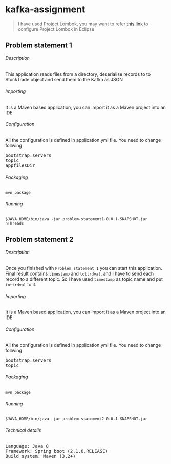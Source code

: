 # kafka-assignment

> I have used Project Lombok, you may want to refer [this link](https://projectlombok.org/setup/eclipse) to configure Project Lombok in Eclipse

## Problem statement 1

###### Description
This application reads files from a directory, deserialise records to to StockTrade object and send them to the Kafka as JSON

###### Importing
It is a Maven based application, you can import it as a Maven project into an IDE.

###### Configuration
All the configuration is defined in application.yml file.  You need to change follwing
<pre>
bootstrap.servers
topic
appfilesDir
</pre>

###### Packaging
`mvn package`

###### Running
`$JAVA_HOME/bin/java -jar problem-statement1-0.0.1-SNAPSHOT.jar nThreads`

## Problem statement 2

###### Description
Once you finished with `Problem statement 1` you can start this application. Final result contains `timestamp` and `tottrdval`, and I have to send each record to a different topic. So I have used `timestamp` as topic name and put `tottrdval` to it.

###### Importing
It is a Maven based application, you can import it as a Maven project into an IDE.

###### Configuration
All the configuration is defined in application.yml file.  You need to change follwing
<pre>
bootstrap.servers
topic
</pre>

###### Packaging
`mvn package`

###### Running
`$JAVA_HOME/bin/java -jar problem-statement2-0.0.1-SNAPSHOT.jar `


###### Technical details
<pre>
Language: Java 8
Framework: Spring boot (2.1.6.RELEASE)
Build system: Maven (3.2+)
</pre>
